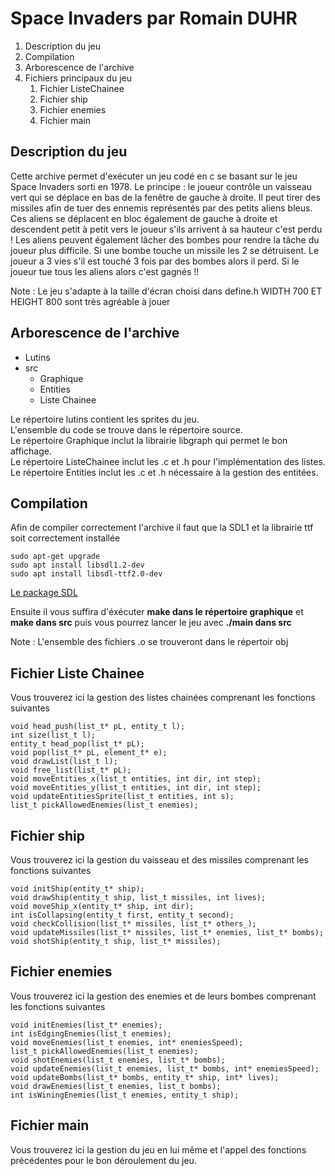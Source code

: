 # Space Invaders par Romain DUHR

1. Description du jeu
1. Compilation
1. Arborescence de l'archive
1. Fichiers principaux du jeu
    1. Fichier ListeChainee
    1. Fichier ship
    1. Fichier enemies
    1. Fichier main 

## Description du jeu

Cette archive permet d'exécuter un jeu codé en c se basant sur le jeu Space Invaders sorti en 1978.
Le principe : le joueur contrôle un vaisseau vert qui se déplace en bas de la fenêtre de gauche à droite. Il peut tirer des missiles afin de tuer des ennemis représentés par des petits aliens bleus. Ces aliens se déplacent en bloc également de gauche à droite et descendent petit à petit vers le joueur s'ils arrivent à sa hauteur c'est perdu ! Les aliens peuvent également lâcher des bombes pour rendre la tâche du joueur plus difficile. Si une bombe touche un missile les 2 se détruisent. Le joueur a 3 vies s'il est touché 3 fois par des bombes alors il perd. Si le joueur tue tous les aliens alors c'est gagnés !!

Note : Le jeu s'adapte à la taille d'écran choisi dans define.h WIDTH 700 ET HEIGHT 800 sont très agréable à jouer

## Arborescence de l'archive 

* Lutins
* src
    * Graphique
    * Entities
    * Liste Chainee

Le répertoire lutins contient les sprites du jeu.  
L'ensemble du code se trouve dans le répertoire source.  
    Le répertoire Graphique inclut la librairie libgraph qui permet le bon affichage.  
    Le répertoire ListeChainee inclut les .c et .h pour l'implémentation des listes.  
    Le répertoire Entities inclut les .c et .h nécessaire à la gestion des entitées.

## Compilation 

Afin de compiler correctement l'archive il faut que la SDL1 et la librairie ttf soit correctement installée 
```
sudo apt-get upgrade
sudo apt install libsdl1.2-dev
sudo apt install libsdl-ttf2.0-dev
```
[Le package SDL](https://packages.debian.org/search?suite=default&section=all&arch=any&searchon=names&keywords=SDL+1.2)

Ensuite il vous suffira d'éxécuter **make dans le répertoire graphique** et **make dans src** puis vous pourrez lancer le jeu avec **./main dans src** 

Note : L'ensemble des fichiers .o se trouveront dans le répertoir obj

## Fichier Liste Chainee 

Vous trouverez ici la gestion des listes chainées comprenant les fonctions suivantes

```
void head_push(list_t* pL, entity_t l);
int size(list_t l);
entity_t head_pop(list_t* pL);
void pop(list_t* pL, element_t* e);
void drawList(list_t l);
void free_list(list_t* pL);
void moveEntities_x(list_t entities, int dir, int step);
void moveEntities_y(list_t entities, int dir, int step);
void updateEntitiesSprite(list_t entities, int s);
list_t pickAllowedEnemies(list_t enemies);
```

## Fichier ship 

Vous trouverez ici la gestion du vaisseau et des missiles comprenant les fonctions suivantes

```
void initShip(entity_t* ship);
void drawShip(entity_t ship, list_t missiles, int lives);
void moveShip_x(entity_t* ship, int dir);
int isCollapsing(entity_t first, entity_t second);
void checkCollision(list_t* missiles, list_t* others_);
void updateMissiles(list_t* missiles, list_t* enemies, list_t* bombs);
void shotShip(entity_t ship, list_t* missiles);
```

## Fichier enemies 

Vous trouverez ici la gestion des enemies et de leurs bombes comprenant les fonctions suivantes

```
void initEnemies(list_t* enemies);
int isEdgingEnemies(list_t enemies);
void moveEnemies(list_t enemies, int* enemiesSpeed);
list_t pickAllowedEnemies(list_t enemies);
void shotEnemies(list_t enemies, list_t* bombs);
void updateEnemies(list_t enemies, list_t* bombs, int* enemiesSpeed);
void updateBombs(list_t* bombs, entity_t* ship, int* lives);
void drawEnemies(list_t enemies, list_t bombs);
int isWiningEnemies(list_t enemies, entity_t ship);
```
## Fichier main

Vous trouverez ici la gestion du jeu en lui même et l'appel des fonctions précédentes pour le bon déroulement du jeu.
